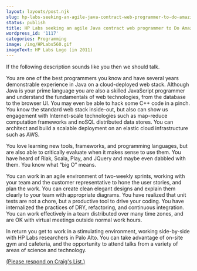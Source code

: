 ```yaml
---
layout: layouts/post.njk
slug: hp-labs-seeking-an-agile-java-contract-web-programmer-to-do-amazing
status: publish
title: HP Labs seeking an agile Java contract web programmer to Do Amazing
wordpress_id: '1117'
categories: Programming
image: /img/HPLabs560.gif
imageText: HP Labs Logo (in 2011)
---
```


If the following description sounds like you then we should talk.

You are one of the best programmers you know and have several years demonstrable experience in Java on a cloud-deployed web stack. Although Java is your prime language you are also a skilled JavaScript programmer and understand the fundamentals of web technologies, from the database to the browser UI. You may even be able to hack some C++ code in a pinch. You know the standard web stack inside-out, but also can show us engagement with Internet-scale technologies such as map-reduce computation frameworks and noSQL distributed data stores. You can architect and build a scalable deployment on an elastic cloud infrastructure such as AWS.

You love learning new tools, frameworks, and programming languages, but are also able to critically evaluate when it makes sense to use them. You have heard of Riak, Scala, Play, and JQuery and maybe even dabbled with them. You know what “big O” means.

You can work in an agile environment of two-weekly sprints, working with your team and the customer representative to hone the user stories, and plan the work. You can create clean elegant designs and explain them clearly to your team with appropriate diagrams. You have realized that unit tests are not a chore, but a productive tool to drive your coding. You have internalized the practices of DRY, refactoring, and continuous integration. You can work effectively in a team distributed over many time zones, and are OK with virtual meetings outside normal work hours.

In return you get to work in a stimulating environment, working side-by-side with HP Labs researchers in Palo Alto. You can take advantage of on-site gym and cafeteria, and the opportunity to attend talks from a variety of areas of science and technology.

[(Please respond on Craig's List.)](http://sfbay.craigslist.org/pen/eng/2220442902.html)
